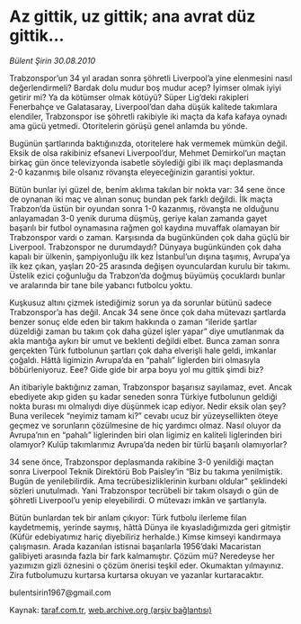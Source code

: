 # Az gittik, uz gittik; ana avrat düz gittik...

*Bülent Şirin 30.08.2010*

<div class="yazi"><p>Trabzonspor’un 34 yıl aradan sonra şöhretli Liverpool’a yine elenmesini nasıl değerlendirmeli? Bardak dolu mudur boş mudur acep? İyimser olmak iyiyi getirir mi? Ya da kötümser olmak kötüyü? Süper Lig’deki rakipleri Fenerbahçe ve Galatasaray, Liverpool’dan daha düşük kalitede takımlara elendiler, Trabzonspor ise şöhretli rakibiyle iki maçta da kafa kafaya oynadı ama gücü yetmedi. Otoritelerin görüşü genel anlamda bu yönde.</p>
<p>Bugünün şartlarında baktığınızda, otoritelere hak vermemek mümkün değil. Eksik de olsa rakibiniz efsanevi Liverpool’dur, Mehmet Demirkol’un maçtan birkaç gün önce televizyonda isabetle söylediği gibi ilk maçı deplasmanda 2-0 kazanmış bile olsanız rövanşta eleyeceğinizin garantisi yoktur.</p>
<p>Bütün bunlar iyi güzel de, benim aklıma takılan bir nokta var: 34 sene önce de oynanan iki maç ve alınan sonuç bundan pek farklı değildi. İlk maçta Trabzon’da üstün bir oyundan sonra 1-0 kazanmış, rövanşta ne olduğunu anlayamadan 3-0 yenik duruma düşmüş, geriye kalan zamanda gayet başarılı bir futbol oynamasına rağmen gol kaydına muvaffak olamayan bir Trabzonspor vardı o zaman. Karşısında da bugünkünden çok daha güçlü bir Liverpool. Trabzonspor ne durumdaydı? Dünyaya bugünkünden çok daha kapalı bir ülkenin, şampiyonluğu ilk kez İstanbul’un dışına taşımış, Avrupa’ya ilk kez çıkan, yaşları 20-25 arasında değişen oyunculardan kurulu bir takımı. Üstelik ezici çoğunluğu da Trabzon’da doğmuş büyümüş çocuklardı bunlar ve aralarında bir tane bile yabancı futbolcu yoktu.</p>
<p>Kuşkusuz altını çizmek istediğimiz sorun ya da sorunlar bütünü sadece Trabzonspor’a has değil. Ancak 34 sene önce çok daha mütevazı şartlarda benzer sonuç elde eden bir takım hakkında o zaman “ileride şartlar düzeldiği zaman bu takım çok daha güzel işler yapar” diye umutlanmak da akla mantığa aykırı bir umut ve beklenti değildi elbet. Bunca zaman sonra gerçekten Türk futbolunun şartları çok daha elverişli hale geldi, imkanlar çoğaldı. Hâttâ ligimizin Avrupa’da en “pahalı” liglerden biri olmasıyla böbürleniyoruz. Eee? Gide gide bir arpa boyu yol mu gittik şimdi biz?</p>
<p>An itibariyle baktığınız zaman, Trabzonspor başarısız sayılamaz, evet. Ancak ebediyete akıp giden şu kadar seneden sonra Türkiye futbolunun geldiği nokta burası mı olmalıydı diye düşünmek icap ediyor. Nedir eksik olan şey? Buna verilecek “neyimiz tamam ki?” cevabı ucuz bir yüzeysellikten öteye geçmez ve sorunların çözülmesine de hiç yardımcı olmaz. Nasıl oluyor da Avrupa’nın en “pahalı” liglerinden biri olan ligimiz en kaliteli liglerinden biri olamıyor? Kulüp takımlarımız Avrupa’da neden bir türlü başarılı olamıyorlar?</p>
<p>34 sene önce, Trabzonspor deplasmanda rakibine 3-0 yenildiği maçtan sonra Liverpool Teknik Direktörü Bob Paisley’in “Biz bu takıma yenilmiştik. Bugün de yenilebilirdik. Ama tecrübesizliklerinin kurbanı oldular” şeklindeki sözleri unutulmadı. Yani Trabzonspor tecrübeli bir takım olsaydı o gün de şöhretli Liverpool’u yenip eleyebilirdi. O mütevazı imkân ve şartlarıyla.</p>
<p>Bütün bunlardan tek bir anlam çıkıyor: Türk futbolu ilerleme filan kaydetmemiş, yerinde saymış, hâttâ Dünya ile kıyasladığımızda geri gitmiştir (Küfür edebiyatımız hariç diyebiliriz herhalde.) Kimse kimseyi kandırmaya çalışmasın. Arada kazanılan istisnai başarılarla 1956’daki Macaristan galibiyeti arasında fazla bir fark kalmamıştır. Çözüm mü? Neredeyse her yazımızın gizli öznesini o çözüm önerisi teşkil eder. Okumaktan yılmayınız. Zira futbolumuzu kurtarsa kurtarsa okuyan ve yazanlar kurtaracaktır.</p>
<p>bulentsirin1967@gmail.com</p></div>

Kaynak: [taraf.com.tr](http://www.taraf.com.tr:80/bulent-sirin/makale-az-gittik-uz-gittik-ana-avrat-duz-gittik.htm), [web.archive.org (arşiv bağlantısı)](http://web.archive.org/web/20100831200345/http://www.taraf.com.tr:80/bulent-sirin/makale-az-gittik-uz-gittik-ana-avrat-duz-gittik.htm)
